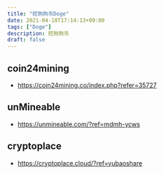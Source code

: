 ```yaml
---
title: "挖狗狗币Doge"
date: 2021-04-18T17:14:13+09:00
tags: ["Doge"]
description: 挖狗狗币
draft: false
---
```


## coin24mining
- https://coin24mining.co/index.php?refer=35727

<!--more-->

## unMineable 
- https://unmineable.com/?ref=mdmh-ycws

## cryptoplace
- https://cryptoplace.cloud/?ref=yubaoshare

